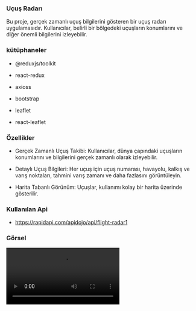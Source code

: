 <h3>Uçuş Radarı</h3>

Bu proje, gerçek zamanlı uçuş bilgilerini gösteren bir uçuş radarı uygulamasıdır. Kullanıcılar, belirli bir bölgedeki uçuşların konumlarını ve diğer önemli bilgilerini izleyebilir.

<h3>kütüphaneler</h3>

- @reduxjs/toolkit

- react-redux

- axioss

- bootstrap

- leaflet

- react-leaflet

<h3>Özellikler</h3>

- Gerçek Zamanlı Uçuş Takibi: Kullanıcılar, dünya çapındaki uçuşların konumlarını ve bilgilerini gerçek zamanlı olarak izleyebilir.

- Detaylı Uçuş Bilgileri: Her uçuş için uçuş numarası, havayolu, kalkış ve varış noktaları, tahmini varış zamanı ve daha fazlasını görüntüleyin.

- Harita Tabanlı Görünüm: Uçuşlar, kullanımı kolay bir harita üzerinde gösterilir.

<h3>Kullanılan Api</h3>

- https://rapidapi.com/apidojo/api/flight-radar1

<h3>Görsel</h3>

<video controls src="radar.mp4" title="Title"></video>
